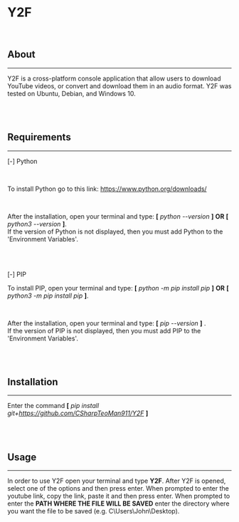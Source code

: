 # Y2F

<br>

## About
____________________________
Y2F is a cross-platform console application that allow users to download YouTube videos, or convert and download them in an audio format. Y2F was tested on Ubuntu, Debian, and Windows 10.

<br>
<br>

## Requirements
___________________________

[-] Python

<br>

To install Python go to this link: https://www.python.org/downloads/

<br>

After the installation, open your terminal and type:  **[** *python --version* **]**  **OR**  **[** *python3 --version* **]**. <br>
If the version of Python is not displayed, then you must add Python to the <br>
'Environment Variables'.



<br>
<br>

[-] PIP

To install PIP, open your terminal and type:  **[** *python -m pip install pip* **]**  **OR**  **[** *python3 -m pip install pip* **]**. <br>

<br>

After the installation, open your terminal and type:  **[** *pip --version* **]** . <br>
If the version of PIP is not displayed, then you must add PIP to the <br>
'Environment Variables'.


<br>
<br>

## Installation
___________________________

Enter the command **[** *pip install git+https://github.com/CSharpTeoMan911/Y2F* **]**

<br>
<br>

## Usage
__________________

In order to use Y2F open your terminal and type **Y2F**. After Y2F is opened, <br>
select one of the options and then press enter. When prompted to enter the <br>
youtube link, copy the link, paste it and then press enter. When prompted to <br> 
enter the **PATH WHERE THE FILE WILL BE SAVED** enter the directory where <br>
you want the file to be saved (e.g.  C\Users\John\Desktop).

